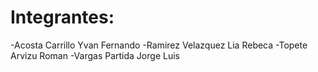# Integrantes: 
-Acosta Carrillo Yvan Fernando 
-Ramirez Velazquez Lia Rebeca 
-Topete Arvizu Roman 
-Vargas Partida Jorge Luis
